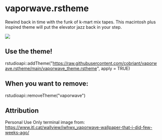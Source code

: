 # vaporwave.rstheme

Rewind back in time with the funk of k-mart mix tapes. This macintosh plus inspired theme will put the elevator jazz back in your step.

![](vapor_screenshot.png)

## Use the theme!

rstudioapi::addTheme("https://raw.githubusercontent.com/cobriant/vaporwave.rstheme/main/vaporwave_theme.rstheme", apply = TRUE)

## When you want to remove:

rstudioapi::removeTheme("vaporwave")

## Attribution
Personal Use Only terminal image from: https://www.itl.cat/wallview/iwhwx_vaporwave-wallpaper-that-i-did-few-weeks-ago/
